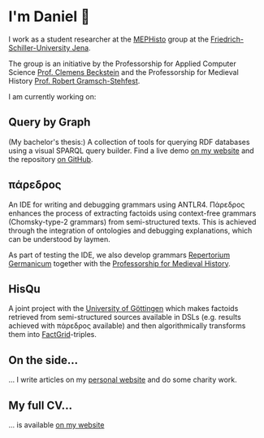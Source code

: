 # I'm Daniel 👋

I work as a student researcher at the [MEPHisto](https://mephisto.uni-jena.de) group at the [Friedrich-Schiller-University Jena](https://www.uni-jena.de).

The group is an initiative by the Professorship for Applied Computer Science [Prof. Clemens Beckstein](https://ki.uni-jena.de) and the Professorship for Medieval History [Prof. Robert Gramsch-Stehfest](https://www.gw.uni-jena.de/2755/apl-prof-dr-robert-gramsch-stehfest).

I am currently working on:

## Query by Graph
(My bachelor's thesis:) A collection of tools for querying RDF databases using a visual SPARQL query builder.
Find a live demo [on my website](https://quebyg.danielmotz.de) and the repository [on GitHub](https://github.com/HerrMotz/bachelor-thesis).

## πάρεδρος
An IDE for writing and debugging grammars using ANTLR4. Πάρεδρος enhances the process of extracting factoids using context-free grammars (Chomsky-type-2 grammars) from semi-structured texts. This is achieved through the integration of ontologies and debugging explanations, which can be understood by laymen.

As part of testing the IDE, we also develop grammars [Repertorium Germanicum](http://www.romana-repertoria.net/993.html) together with the [Professorship for Medieval History](https://www.gw.uni-jena.de/2755/apl-prof-dr-robert-gramsch-stehfest).
 
## HisQu
A joint project with the [University of Göttingen](https://www.uni-goettingen.de/) which makes factoids retrieved from semi-structured sources available in DSLs (e.g. results achieved with πάρεδρος available) and then algorithmically transforms them into [FactGrid](https://database.factgrid.de/wiki/Main_Page)-triples.

## On the side...
... I write articles on my [personal website](https://www.daniel-motz.de/) and do some charity work.

## My full CV...
... is available [on my website](https://www.daniel-motz.de/CV-Daniel-Motz-English.pdf)
